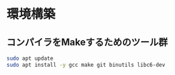 # 環境構築
## コンパイラをMakeするためのツール群
```bash
sudo apt update
sudo apt install -y gcc make git binutils libc6-dev
```
